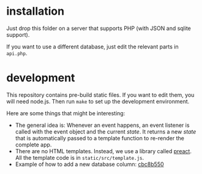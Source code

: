 # installation

Just drop this folder on a server that supports PHP (with JSON and sqlite
support).

If you want to use a different database, just edit the relevant parts in
`api.php`.

# development

This repository contains pre-build static files. If you want to edit them, you
will need node.js. Then run `make` to set up the development environment.

Here are some things that might be interesting:

-   The general idea is: Whenever an event happens, an event listener is called
    with the event object and the current *state*. It returns a new *state*
    that is automatically passed to a template function to re-render the
    complete app.
-   There are no HTML templates. Instead, we use a library called
    [preact](https://github.com/developit/preact/).
    All the template code is in `static/src/template.js`.
-   Example of how to add a new database column:
    [cbc8b550](https://github.com/xi/kub-weiterleitungsliste/commit/cbc8b550e3c21a2127b68f0e3db1586a34b9e18c)
